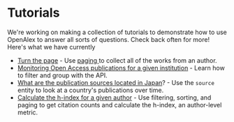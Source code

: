 # Tutorials

We're working on making a collection of tutorials to demonstrate how to use OpenAlex to answer all sorts of questions. Check back often for more! Here's what we have currently

* [Turn the page](https://github.com/ourresearch/openalex-api-tutorials/blob/main/notebooks/getting-started/paging.ipynb) - Use [paging ](../how-to-use-the-api/get-lists-of-entities/paging.md)to collect all of the works from an author.
* [Monitoring Open Access publications for a given institution](https://github.com/ourresearch/openalex-api-tutorials/blob/main/notebooks/institutions/oa-percentage.ipynb) - Learn how to filter and group with the API.
* [What are the publication sources located in Japan](https://github.com/ourresearch/openalex-api-tutorials/blob/main/notebooks/institutions/japan\_sources.ipynb)? - Use the `source` entity to look at a country's publications over time.
* [Calculate the h-index for a given author](https://github.com/ourresearch/openalex-api-tutorials/blob/main/notebooks/authors/hirsch-index.ipynb) - Use filtering, sorting, and paging to get citation counts and calculate the h-index, an author-level metric.
